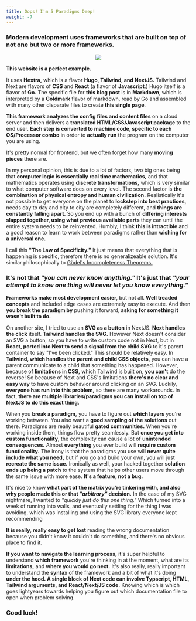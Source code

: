 ```yaml
---
title: Oops! I'm 5 Paradigms Deep!
weight: -7
---
```

### Modern development uses frameworks that are built on top of not one but two or more frameworks.

<p align="center">
  <img src="https://theaquariumguide.com/wp-content/uploads/2021/10/image-25.jpeg" />
</p>

__This website is a perfect example.__

It uses __Hextra,__ which is a flavor __Hugo, Tailwind, and NextJS.__ Tailwind and Next are flavors of __CSS__ and __React__ (a flavor of __Javascript__.) Hugo itself is a flavor of __Go.__ The specific file for __this blog post__ is in __Markdown__, which is interpreted by a __Goldmark__ flavor of markdown, read by Go and assembled with many other disparate files to create __this single page__. 

__This framework analyzes the config files and content files__ on a cloud server and then delivers a __translated HTML/CSS/Javascript package__ to the end user. __Each step is converted to machine code, specific to each OS/Processor combo__ in order to __actually run__ the program on the computer you are using. 

It's pretty normal for frontend, but we often forget how many __moving pieces__ there are.

In my personal opinion, this is due to a lot of factors, two big ones being that __computer logic is essentially real time mathematics,__ and that mathematics operates using __discrete transformations,__ which is very similar to what computer software does on every level. The second factor is __the combination of physical entropy and human civilization.__ Realistically it's not possible to get everyone on the planet to __lockstep into best practices,__ needs day to day and city to city are completely different, and __things are constantly falling apart.__ So you end up with a bunch of __differing interests slapped together, using what previous available parts__ they can until the entire system needs to be reinvented. Humbly, I think __this is intractible__ and a good reason to learn to work between paradigms rather than __wishing for a universal one.__

I call this __"The Law of Specificity."__ It just means that everything that is happening is specific, therefore there is no generalizeable solution. It's similar philosophically to [Gödel's Incompleteness Theorems.](https://en.wikipedia.org/wiki/G%C3%B6del%27s_incompleteness_theorems) 

### It's not that _"you can never know anything."_ It's just that _"your attempt to know one thing will never let you know everything."_

__Frameworks make most development easier,__ but not all. __Well treaded concepts__ and included edge cases are extremely easy to execute. And then __you break the paradigm by__ pushing it forward, __asking for something it wasn't built to do.__

On another site, I tried to use an __SVG as a button__ in NextJS. __Next handles the click__ itself. __Tailwind handles the SVG.__ However Next doesn't consider an SVG a button, so you have to write custom code not in Next, but in __React, ported into Next to send a signal from the child SVG__ to it's parent container to say "I've been clicked." This should be relatively easy. In __Tailwind, which handles the parent and child CSS objects,__ you can have a parent communicate to a child that something has happened. However, because of __limitations in CSS,__ which Tailwind is built on, __you can't__ do the reverse! So because of Next and CSS's limitations __there's no clear and easy way__ to have custom behavior around clicking on an SVG. Luckily, __everyone has run into this problem,__ so there are many workarounds. In fact, __there are multiple libraries/paradigms you can install on top of NextJS to do this exact thing.__

When you __break a paradigm,__ you have to figure out __which layers__ you're working between. You also want a __good sampling of the solutions__ out there. Paradigms are really beautiful __gated communities.__ When you're working inside them, things flow pretty seamlessly. But __once you get into custom functionality__, the complexity can cause a lot of __unintended consequences.__ Almost __everything__ you ever build will __require custom functionality.__ The irony is that the paradigms you use will __never quite include what you need,__ but if you go and build your own, you will just __recreate the same issue.__ Ironically as well, your hacked together __solution ends up being a patch__ to the system that helps other users move through the same issue with more ease. __It's a feature, not a bug.__

It's nice to know __what part of the matrix you're tinkering with, and also why people made this or that _"arbitrary"_ decision.__ In the case of my SVG nightmare, I wanted to _"quickly just do this one thing."_ Which turned into a week of running into walls, and eventually settling for the thing I was avoiding, which was installing and using the SVG library everyone kept recommending

__It is really, really easy to get lost__ reading the wrong documentation because you didn't know it couldn't do something, and there's no obvious place to find it.

__If you want to navigate the learning process,__ it's super helpful to understand __which framework__ you're thinking in at the moment, what are its __limitations,__ and __where you would go next.__ It's also really, really important to understand the __syntax__ of the framework and a bit of what it's doing __under the hood. A single block of Next code can involve Typscript, HTML, Tailwind arguments, and React/Next/JS code.__ Knowing which is which goes lightyears towards helping you figure out which documentation file to open when problem solving.

### Good luck!
